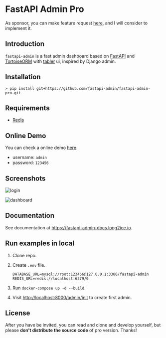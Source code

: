 # FastAPI Admin Pro

As sponsor, you can make feature request [here](https://github.com/fastapi-admin/fastapi-admin-pro/discussions/3), and I
will consider to implement it.

## Introduction

`fastapi-admin` is a fast admin dashboard based on [FastAPI](https://github.com/tiangolo/fastapi)
and [TortoiseORM](https://github.com/tortoise/tortoise-orm/) with [tabler](https://github.com/tabler/tabler) ui,
inspired by Django admin.

## Installation

```shell
> pip install git+https://github.com/fastapi-admin/fastapi-admin-pro.git
```

## Requirements

- [Redis](https://redis.io)

## Online Demo

You can check a online demo [here](https://fastapi-admin-pro.long2ice.io/admin/login).

- username: `admin`
- password: `123456`

## Screenshots

![login](https://raw.githubusercontent.com/fastapi-admin/fastapi-admin/dev/images/login.png)

![dashboard](https://raw.githubusercontent.com/fastapi-admin/fastapi-admin/dev/images/dashboard.png)

## Documentation

See documentation at <https://fastapi-admin-docs.long2ice.io>.

## Run examples in local

1. Clone repo.
2. Create `.env` file.

   ```dotenv
   DATABASE_URL=mysql://root:123456@127.0.0.1:3306/fastapi-admin
   REDIS_URL=redis://localhost:6379/0
   ```

3. Run `docker-compose up -d --build`.
4. Visit <http://localhost:8000/admin/init> to create first admin.

## License

After you have be invited, you can read and clone and develop yourself, but please **don't distribute the source code**
of pro version. Thanks!
